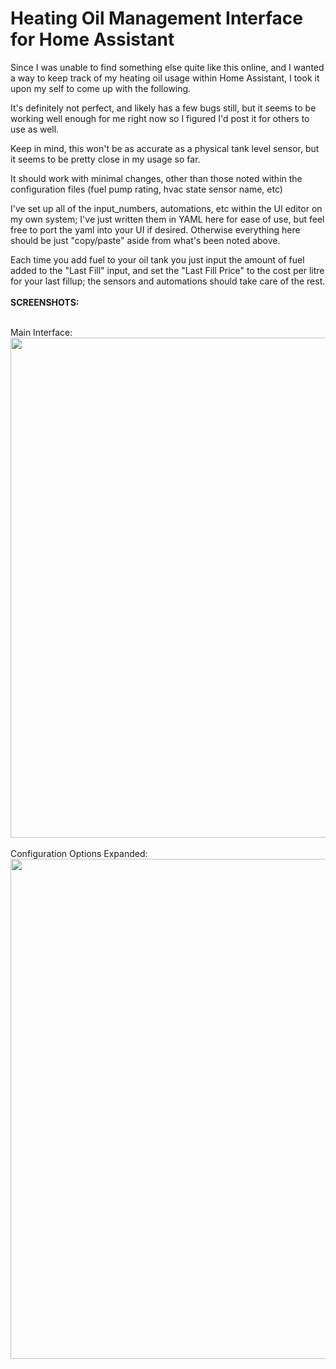 # Heating Oil Management Interface for Home Assistant
Since I was unable to find something else quite like this online, and I wanted a way to keep track of my heating oil usage within Home Assistant, I took it upon my self to come up with the following.

It's definitely not perfect, and likely has a few bugs still, but it seems to be working well enough for me right now so I figured I'd post it for others to use as well.

Keep in mind, this won't be as accurate as a physical tank level sensor, but it seems to be pretty close in my usage so far.

It should work with minimal changes, other than those noted within the configuration files (fuel pump rating, hvac state sensor name, etc)

I've set up all of the input_numbers, automations, etc within the UI editor on my own system; I've just written them in YAML here for ease of use, but feel free to port the yaml into your UI if desired. Otherwise everything here should be just "copy/paste" aside from what's been noted above.

Each time you add fuel to your oil tank you just input the amount of fuel added to the "Last Fill" input, and set the "Last Fill Price" to the cost per litre for your last fillup; the sensors and automations should take care of the rest.
<br/>
<br/>
**SCREENSHOTS:**

<br/>
Main Interface:
<img src="https://i.imgur.com/4rABENQ.jpg" width="800px">
<br/>
<br/>
Configuration Options Expanded:
<img src="https://i.imgur.com/iZ2vzBM.jpg" width="800px">
<br/>
